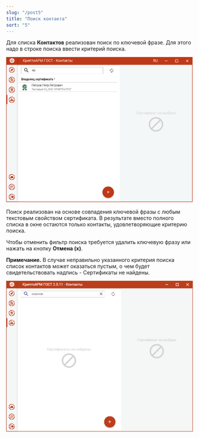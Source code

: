 ```yaml
---
slug: "/post5"
title: "Поиск контакта"
sort: "5"
---
```


Для списка **Контактов** реализован поиск по ключевой фразе. Для этого надо в строке поиска ввести критерий поиска.

![contacts_search.png](./images/contacts_search.png "Поиск контакта")

Поиск реализован на основе совпадения ключевой фразы с любым текстовым свойством сертификата. В результате вместо полного списка в окне остаются только контакты, удовлетворяющие критерию поиска.

Чтобы отменить фильтр поиска требуется удалить ключевую фразу или нажать на кнопку **Отмена (х)**.

**Примечание.** В случае неправильно указанного критерия поиска список контактов может оказаться пустым, о чем будет свидетельствовать надпись - Сертификаты не найдены.

![no-contacts.png](./images/no-contacts.png "Контакты не найдены")
